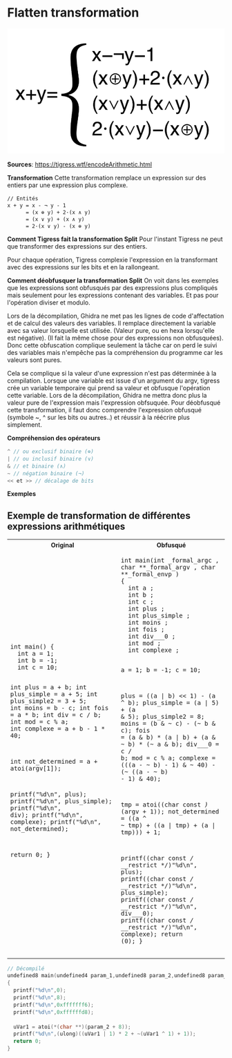 # Flatten transformation

![img](./../assets/encode_arith_schema.png)

**Sources**:
https://tigress.wtf/encodeArithmetic.html

**Transformation**
Cette transformation remplace un expression sur des entiers par une expression plus complexe.
```
// Entités
x + y = x - ¬ y - 1
      = (x ⊕ y) + 2·(x ∧ y) 
      = (x ∨ y) + (x ∧ y) 
      = 2·(x ∨ y) - (x ⊕ y) 
```

**Comment Tigress fait la transformation Split**
Pour l'instant Tigress ne peut que transformer des expressions sur des entiers.

Pour chaque opération, Tigress complexie l'expression en la transformant avec des expressions sur les bits et en la rallongeant.

**Comment déobfusquer la transformation Split**
On voit dans les exemples que les expressions sont obfusqués par des expressions plus compliqués mais seulement pour les expressions contenant des variables. Et pas pour l'opération diviser et modulo.

Lors de la décompilation, Ghidra ne met pas les lignes de code d'affectation et de calcul des valeurs des variables. 
Il remplace directement la variable avec sa valeur lorsquelle est utilisée. (Valeur pure, ou en hexa lorsqu'elle est négative).
(Il fait la même chose pour des expressions non obfusquées).
Donc cette obfuscation complique seulement la tâche car on perd le suivi des variables mais n'empêche pas la compréhension du programme car les valeurs sont pures.

Cela se complique si la valeur d'une expression n'est pas déterminée à la compilation.
Lorsque une variable est issue d'un argument du argv, tigress crée un variable temporaire qui prend sa valeur et obfusque l'opération cette variable.
Lors de la décompilation, Ghidra ne mettra donc plus la valeur pure de l'expression mais l'expression obfsuquée.
Pour déobfusqué cette transformation, il faut donc comprendre l'expression obfusqué  (symbole ~, ^ sur les bits ou autres..) et réussir à la réécrire plus simplement.

**Compréhension des opérateurs**
```c
^ // ou exclusif binaire (⊕)
| // ou inclusif binaire (∨)
& // et binaire (∧)
~ // négation binaire (¬)
<< et >> // décalage de bits
```

**Exemples**

## Exemple de transformation de différentes expressions arithmétiques

<table style="max-width: 100%;"><tr><th>
Original
</th>
<th>
Obfusqué
</th></tr>
<tr><td style="max-width: 350px;"><pre style="white-space: pre-wrap;">
int main() {
  int a = 1;
  int b = -1;
  int c = 10;

  int plus = a + b;
  int plus_simple = a + 5;
  int plus_simple2 = 3 + 5;
  int moins = b - c;
  int fois = a * b;
  int div = c / b;
  int mod = c % a;
  int complexe = a + b - 1 * 40;

  int not_determined = a + atoi(argv[1]);

  printf("%d\n", plus);
  printf("%d\n", plus_simple);
  printf("%d\n", div);
  printf("%d\n", complexe);
  printf("%d\n", not_determined);

  return 0;
}
</pre></td>
<td style="max-width: 350px"><pre style="white-space: pre-wrap;">
int main(int _formal_argc , char **_formal_argv , char **_formal_envp ) 
{ 
  int a ;
  int b ;
  int c ;
  int plus ;
  int plus_simple ;
  int moins ;
  int fois ;
  int div___0 ;
  int mod ;
  int complexe ;

  a = 1;
  b = -1;
  c = 10;

  plus = ((a | b) << 1) - (a ^ b);
  plus_simple = (a | 5) + (a & 5);
  plus_simple2 = 8;
  moins = (b & ~ c) - (~ b & c);
  fois = (a & b) * (a | b) + (a & ~ b) * (~ a & b);
  div___0 = c / b;
  mod = c % a;
  complexe = (((a - ~ b) - 1) & ~ 40) - (~ ((a - ~ b) - 1) & 40);

  tmp = atoi((char const   *)*(argv + 1));
  not_determined = ((a ^ ~ tmp) + ((a | tmp) + (a | tmp))) + 1;
  
  printf((char const   */* __restrict  */)"%d\n", plus);
  printf((char const   */* __restrict  */)"%d\n", plus_simple);
  printf((char const   */* __restrict  */)"%d\n", div___0);
  printf((char const   */* __restrict  */)"%d\n", complexe);
  return (0);
}
</pre></td></tr></table>

```c
// Décompilé
undefined8 main(undefined4 param_1,undefined8 param_2,undefined8 param_3)
{
  printf("%d\n",0);
  printf("%d\n",8);
  printf("%d\n",0xfffffff6);
  printf("%d\n",0xffffffd8);

  uVar1 = atoi(*(char **)(param_2 + 8));
  printf("%d\n",(ulong)((uVar1 | 1) * 2 + ~(uVar1 ^ 1) + 1));
  return 0;
}
```